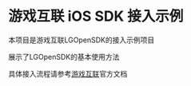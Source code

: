 # 游戏互联 iOS SDK 接入示例
本项目是游戏互联LGOpenSDK的接入示例项目

展示了LGOpenSDK的基本使用方法

具体接入流程请参考[游戏互联](http://www.zhuanxinyu.com/)官方文档